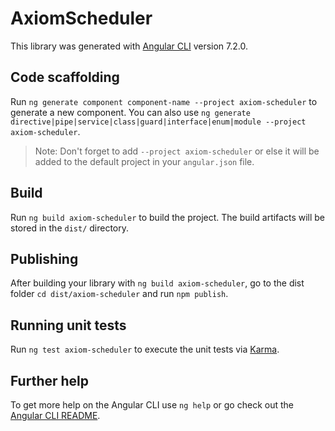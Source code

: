 # AxiomScheduler

This library was generated with [Angular CLI](https://github.com/angular/angular-cli) version 7.2.0.

## Code scaffolding

Run `ng generate component component-name --project axiom-scheduler` to generate a new component. You can also use `ng generate directive|pipe|service|class|guard|interface|enum|module --project axiom-scheduler`.
> Note: Don't forget to add `--project axiom-scheduler` or else it will be added to the default project in your `angular.json` file. 

## Build

Run `ng build axiom-scheduler` to build the project. The build artifacts will be stored in the `dist/` directory.

## Publishing

After building your library with `ng build axiom-scheduler`, go to the dist folder `cd dist/axiom-scheduler` and run `npm publish`.

## Running unit tests

Run `ng test axiom-scheduler` to execute the unit tests via [Karma](https://karma-runner.github.io).

## Further help

To get more help on the Angular CLI use `ng help` or go check out the [Angular CLI README](https://github.com/angular/angular-cli/blob/master/README.md).
